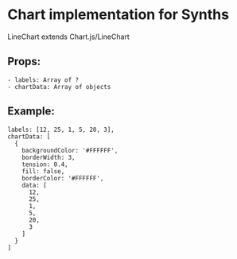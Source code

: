 # Chart implementation for Synths

LineChart extends Chart.js/LineChart

## Props:

    - labels: Array of ?
    - chartData: Array of objects

## Example:

```
labels: [12, 25, 1, 5, 20, 3],
chartData: [
  {
    backgroundColor: '#FFFFFF',
    borderWidth: 3,
    tension: 0.4,
    fill: false,
    borderColor: '#FFFFFF',
    data: [
      12,
      25,
      1,
      5,
      20,
      3
    ]
  }
]
```
